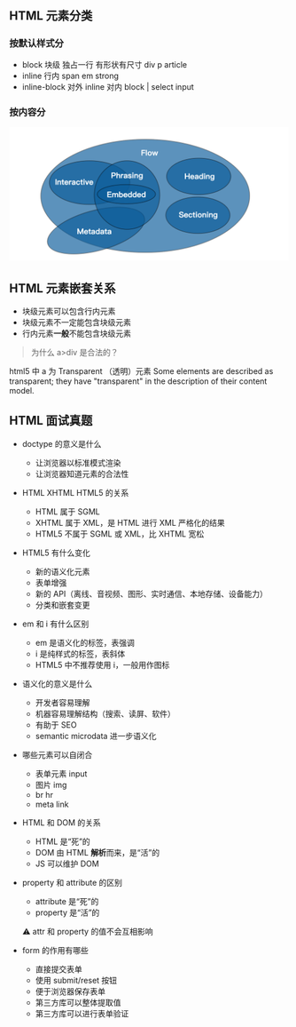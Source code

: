 ## HTML 元素分类

### 按默认样式分

- block 块级 独占一行 有形状有尺寸 div p article
- inline 行内 span em strong
- inline-block 对外 inline 对内 block | select input

### 按内容分

![](https://raw.githubusercontent.com/ronething/Image-Hosting/master/img/20190407143443.png)

## HTML 元素嵌套关系

- 块级元素可以包含行内元素
- 块级元素不一定能包含块级元素
- 行内元素**一般**不能包含块级元素

> 为什么 a>div 是合法的？

html5 中 a 为 Transparent （透明）元素 Some elements are described as transparent; they have "transparent" in the description of their content model. 

## HTML 面试真题

- doctype 的意义是什么

    - 让浏览器以标准模式渲染
    - 让浏览器知道元素的合法性

- HTML XHTML HTML5 的关系

    - HTML 属于 SGML
    - XHTML 属于 XML，是 HTML 进行 XML 严格化的结果
    - HTML5 不属于 SGML 或 XML，比 XHTML 宽松

- HTML5 有什么变化

    - 新的语义化元素
    - 表单增强
    - 新的 API（离线、音视频、图形、实时通信、本地存储、设备能力）
    - 分类和嵌套变更

- em 和 i 有什么区别

    - em 是语义化的标签，表强调
    - i 是纯样式的标签，表斜体
    - HTML5 中不推荐使用 i，一般用作图标

- 语义化的意义是什么

    - 开发者容易理解
    - 机器容易理解结构（搜索、读屏、软件）
    - 有助于 SEO
    - semantic microdata 进一步语义化

- 哪些元素可以自闭合
    
    - 表单元素 input
    - 图片 img
    - br hr
    - meta link

- HTML 和 DOM 的关系

    - HTML 是“死”的
    - DOM 由 HTML **解析**而来，是“活”的
    - JS 可以维护 DOM

- property 和 attribute 的区别

    - attribute 是“死”的
    - property 是“活”的 

    ⚠️ attr 和 property 的值不会互相影响

- form 的作用有哪些

    - 直接提交表单
    - 使用 submit/reset 按钮
    - 便于浏览器保存表单
    - 第三方库可以整体提取值
    - 第三方库可以进行表单验证
    